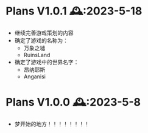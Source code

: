 

# Plans V1.0.1	🕰️:2023-5-18

- 继续完善游戏策划的内容
- 确定了游戏的名称为：
	- 万象之墟
	- RuinsLand
- 确定了游戏中的世界名字：
	- 昂纳耶斯
	- Anganisi


# Plans V1.0.0	🕰️:2023-5-8

- 梦开始的地方！！！！！！！！


